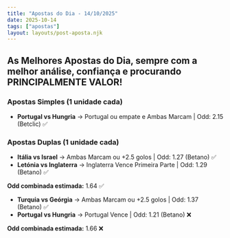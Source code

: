 ```yaml
---
title: "Apostas do Dia - 14/10/2025"
date: 2025-10-14
tags: ["apostas"]
layout: layouts/post-aposta.njk
---
```


## As Melhores Apostas do Dia, sempre com a melhor análise, confiança e procurando PRINCIPALMENTE VALOR!

### Apostas Simples (1 unidade cada)

- **Portugal vs Hungria** → Portugal ou empate e Ambas Marcam | Odd: 2.15 (Betclic) ✅


### Apostas Duplas (1 unidade cada)

- **Itália vs Israel** → Ambas Marcam ou +2.5 golos | Odd: 1.27 (Betano) ✅
- **Letónia vs Inglaterra** → Inglaterra Vence Primeira Parte | Odd: 1.29 (Betano) ✅

**Odd combinada estimada:** 1.64 ✅

- **Turquia vs Geórgia** → Ambas Marcam ou +2.5 golos | Odd: 1.37 (Betano) ✅
- **Portugal vs Hungria** → Portugal Vence | Odd: 1.21 (Betano) ❌

**Odd combinada estimada:** 1.66 ❌
